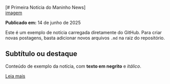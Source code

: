 [# Primeira Notícia do Maninho News]  
[imagem](https://i.pinimg.com/736x/38/91/09/389109b5993e4a608059441796e727f2.jpg)

**Publicado em:** 14 de junho de 2025

Este é um exemplo de notícia carregada diretamente do GitHub. Para criar novas postagens, basta adicionar novos arquivos `.md` na raiz do repositório.

## Subtítulo ou destaque

Conteúdo de exemplo da notícia, com **texto em negrito** e *itálico*.

[Leia mais](https://g1.globo.com/)
